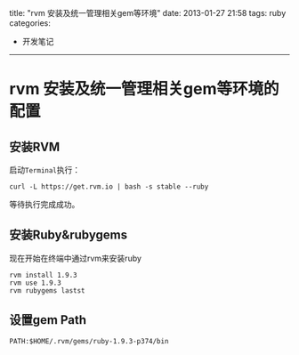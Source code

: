 title: "rvm 安装及统一管理相关gem等环境"
date: 2013-01-27 21:58
tags: ruby
categories:  
- 开发笔记

---

# rvm 安装及统一管理相关gem等环境的配置

## 安装RVM

启动`Terminal`执行：

	curl -L https://get.rvm.io | bash -s stable --ruby

等待执行完成成功。

## 安装Ruby&rubygems
现在开始在终端中通过rvm来安装ruby

	rvm install 1.9.3
	rvm use 1.9.3
	rvm rubygems lastst
	
## 设置gem Path

	PATH:$HOME/.rvm/gems/ruby-1.9.3-p374/bin
